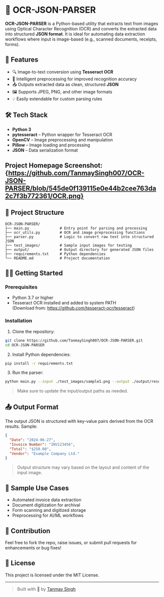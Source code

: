 # 🧾 OCR-JSON-PARSER

**OCR-JSON-PARSER** is a Python-based utility that extracts text from images using Optical Character Recognition (OCR) and converts the extracted data into structured **JSON format**. It is ideal for automating data extraction workflows where input is image-based (e.g., scanned documents, receipts, forms).

## 📌 Features

- 🔍 Image-to-text conversion using **Tesseract OCR**
- 🧠 Intelligent preprocessing for improved recognition accuracy
- 📤 Outputs extracted data as clean, structured **JSON**
- 🖼️ Supports JPEG, PNG, and other image formats
- 💡 Easily extendable for custom parsing rules

## 🛠️ Tech Stack

- **Python 3**
- **pytesseract** – Python wrapper for Tesseract OCR
- **OpenCV** – Image preprocessing and manipulation
- **Pillow** – Image loading and processing
- **JSON** – Data serialization format

## Project Homepage Screenshot:{https://github.com/TanmaySingh007/OCR-JSON-PARSER/blob/545de0f139115e0e44b2cee763da2c7f3b772361/OCR.png}

## 📂 Project Structure

```
OCR-JSON-PARSER/
├── main.py              # Entry point for parsing and processing
├── ocr_utils.py         # OCR and image preprocessing functions
├── parser.py            # Logic to convert raw text into structured JSON
├── test_images/         # Sample input images for testing
├── output/              # Output directory for generated JSON files
├── requirements.txt     # Python dependencies
└── README.md            # Project documentation
```

## 🧑‍💻 Getting Started

### Prerequisites

- Python 3.7 or higher
- Tesseract OCR installed and added to system PATH  
  (Download from: https://github.com/tesseract-ocr/tesseract)

### Installation

1. Clone the repository:

```bash
git clone https://github.com/TanmaySingh007/OCR-JSON-PARSER.git
cd OCR-JSON-PARSER
```

2. Install Python dependencies:

```bash
pip install -r requirements.txt
```

3. Run the parser:

```bash
python main.py --input ./test_images/sample1.png --output ./output/result.json
```

> Make sure to update the input/output paths as needed.

## 📤 Output Format

The output JSON is structured with key-value pairs derived from the OCR results. Sample:

```json
{
  "Date": "2024-06-27",
  "Invoice Number": "INV123456",
  "Total": "$250.00",
  "Vendor": "Example Company Ltd."
}
```

> Output structure may vary based on the layout and content of the input image.

## 🧪 Sample Use Cases

- Automated invoice data extraction
- Document digitization for archival
- Form scanning and digitized storage
- Preprocessing for AI/ML workflows

## 🙌 Contribution

Feel free to fork the repo, raise issues, or submit pull requests for enhancements or bug fixes!

## 📄 License

This project is licensed under the MIT License. 

---

> Built with 🧠 by [Tanmay Singh](https://www.linkedin.com/in/tanmay-singh-228097272/)
